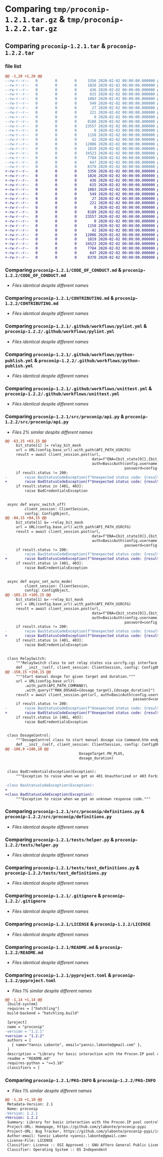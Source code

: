 # Comparing `tmp/proconip-1.2.1.tar.gz` & `tmp/proconip-1.2.2.tar.gz`

## Comparing `proconip-1.2.1.tar` & `proconip-1.2.2.tar`

### file list

```diff
@@ -1,20 +1,20 @@
--rw-r--r--   0        0        0     3356 2020-02-02 00:00:00.000000 proconip-1.2.1/CODE_OF_CONDUCT.md
--rw-r--r--   0        0        0     1026 2020-02-02 00:00:00.000000 proconip-1.2.1/CONTRIBUTING.md
--rw-r--r--   0        0        0      436 2020-02-02 00:00:00.000000 proconip-1.2.1/SECURITY.md
--rw-r--r--   0        0        0      615 2020-02-02 00:00:00.000000 proconip-1.2.1/.github/workflows/pylint.yml
--rw-r--r--   0        0        0     1083 2020-02-02 00:00:00.000000 proconip-1.2.1/.github/workflows/python-publish.yml
--rw-r--r--   0        0        0      549 2020-02-02 00:00:00.000000 proconip-1.2.1/.github/workflows/unittest.yml
--rw-r--r--   0        0        0       27 2020-02-02 00:00:00.000000 proconip-1.2.1/src/requirements.txt
--rw-r--r--   0        0        0      221 2020-02-02 00:00:00.000000 proconip-1.2.1/src/setup.py
--rw-r--r--   0        0        0        0 2020-02-02 00:00:00.000000 proconip-1.2.1/src/proconip/__init__.py
--rw-r--r--   0        0        0     8188 2020-02-02 00:00:00.000000 proconip-1.2.1/src/proconip/api.py
--rw-r--r--   0        0        0    23557 2020-02-02 00:00:00.000000 proconip-1.2.1/src/proconip/definitions.py
--rw-r--r--   0        0        0        0 2020-02-02 00:00:00.000000 proconip-1.2.1/tests/__init__.py
--rw-r--r--   0        0        0     1158 2020-02-02 00:00:00.000000 proconip-1.2.1/tests/helper.py
--rw-r--r--   0        0        0       42 2020-02-02 00:00:00.000000 proconip-1.2.1/tests/requirements.txt
--rw-r--r--   0        0        0    12006 2020-02-02 00:00:00.000000 proconip-1.2.1/tests/test_definitions.py
--rw-r--r--   0        0        0     1819 2020-02-02 00:00:00.000000 proconip-1.2.1/.gitignore
--rw-r--r--   0        0        0    34523 2020-02-02 00:00:00.000000 proconip-1.2.1/LICENSE
--rw-r--r--   0        0        0     7784 2020-02-02 00:00:00.000000 proconip-1.2.1/README.md
--rw-r--r--   0        0        0      647 2020-02-02 00:00:00.000000 proconip-1.2.1/pyproject.toml
--rw-r--r--   0        0        0     8370 2020-02-02 00:00:00.000000 proconip-1.2.1/PKG-INFO
+-rw-r--r--   0        0        0     3356 2020-02-02 00:00:00.000000 proconip-1.2.2/CODE_OF_CONDUCT.md
+-rw-r--r--   0        0        0     1026 2020-02-02 00:00:00.000000 proconip-1.2.2/CONTRIBUTING.md
+-rw-r--r--   0        0        0      436 2020-02-02 00:00:00.000000 proconip-1.2.2/SECURITY.md
+-rw-r--r--   0        0        0      615 2020-02-02 00:00:00.000000 proconip-1.2.2/.github/workflows/pylint.yml
+-rw-r--r--   0        0        0     1083 2020-02-02 00:00:00.000000 proconip-1.2.2/.github/workflows/python-publish.yml
+-rw-r--r--   0        0        0      549 2020-02-02 00:00:00.000000 proconip-1.2.2/.github/workflows/unittest.yml
+-rw-r--r--   0        0        0       27 2020-02-02 00:00:00.000000 proconip-1.2.2/src/requirements.txt
+-rw-r--r--   0        0        0      221 2020-02-02 00:00:00.000000 proconip-1.2.2/src/setup.py
+-rw-r--r--   0        0        0        0 2020-02-02 00:00:00.000000 proconip-1.2.2/src/proconip/__init__.py
+-rw-r--r--   0        0        0     8189 2020-02-02 00:00:00.000000 proconip-1.2.2/src/proconip/api.py
+-rw-r--r--   0        0        0    23557 2020-02-02 00:00:00.000000 proconip-1.2.2/src/proconip/definitions.py
+-rw-r--r--   0        0        0        0 2020-02-02 00:00:00.000000 proconip-1.2.2/tests/__init__.py
+-rw-r--r--   0        0        0     1158 2020-02-02 00:00:00.000000 proconip-1.2.2/tests/helper.py
+-rw-r--r--   0        0        0       42 2020-02-02 00:00:00.000000 proconip-1.2.2/tests/requirements.txt
+-rw-r--r--   0        0        0    12006 2020-02-02 00:00:00.000000 proconip-1.2.2/tests/test_definitions.py
+-rw-r--r--   0        0        0     1819 2020-02-02 00:00:00.000000 proconip-1.2.2/.gitignore
+-rw-r--r--   0        0        0    34523 2020-02-02 00:00:00.000000 proconip-1.2.2/LICENSE
+-rw-r--r--   0        0        0     7784 2020-02-02 00:00:00.000000 proconip-1.2.2/README.md
+-rw-r--r--   0        0        0      647 2020-02-02 00:00:00.000000 proconip-1.2.2/pyproject.toml
+-rw-r--r--   0        0        0     8370 2020-02-02 00:00:00.000000 proconip-1.2.2/PKG-INFO
```

### Comparing `proconip-1.2.1/CODE_OF_CONDUCT.md` & `proconip-1.2.2/CODE_OF_CONDUCT.md`

 * *Files identical despite different names*

### Comparing `proconip-1.2.1/CONTRIBUTING.md` & `proconip-1.2.2/CONTRIBUTING.md`

 * *Files identical despite different names*

### Comparing `proconip-1.2.1/.github/workflows/pylint.yml` & `proconip-1.2.2/.github/workflows/pylint.yml`

 * *Files identical despite different names*

### Comparing `proconip-1.2.1/.github/workflows/python-publish.yml` & `proconip-1.2.2/.github/workflows/python-publish.yml`

 * *Files identical despite different names*

### Comparing `proconip-1.2.1/.github/workflows/unittest.yml` & `proconip-1.2.2/.github/workflows/unittest.yml`

 * *Files identical despite different names*

### Comparing `proconip-1.2.1/src/proconip/api.py` & `proconip-1.2.2/src/proconip/api.py`

 * *Files 2% similar despite different names*

```diff
@@ -63,15 +63,15 @@
     bit_state[1] |= relay_bit_mask
     url = URL(config.base_url).with_path(API_PATH_USRCFG)
     result = await client_session.post(url,
                                        data=f"ENA={bit_state[0]},{bit_state[1]}&MANUAL=1",
                                        auth=BasicAuth(config.username,
                                                       password=config.password))
     if result.status != 200:
-        raise BasStatusCodeException(f"Unexpected status code: {result.status}")
+        raise BadStatusCodeException(f"Unexpected status code: {result.status}")
     if result.status in [401, 403]:
         raise BadCredentialsException
 
 
 async def async_switch_off(
         client_session: ClientSession,
         config: ConfigObject,
@@ -84,15 +84,15 @@
     bit_state[1] &= ~relay_bit_mask
     url = URL(config.base_url).with_path(API_PATH_USRCFG)
     result = await client_session.post(url,
                                        data=f"ENA={bit_state[0]},{bit_state[1]}&MANUAL=1",
                                        auth=BasicAuth(config.username,
                                                       password=config.password))
     if result.status != 200:
-        raise BasStatusCodeException(f"Unexpected status code: {result.status}")
+        raise BadStatusCodeException(f"Unexpected status code: {result.status}")
     if result.status in [401, 403]:
         raise BadCredentialsException
 
 
 async def async_set_auto_mode(
         client_session: ClientSession,
         config: ConfigObject,
@@ -105,15 +105,15 @@
     bit_state[1] &= ~relay_bit_mask
     url = URL(config.base_url).with_path(API_PATH_USRCFG)
     result = await client_session.post(url,
                                        data=f"ENA={bit_state[0]},{bit_state[1]}&MANUAL=1",
                                        auth=BasicAuth(config.username,
                                                       password=config.password))
     if result.status != 200:
-        raise BasStatusCodeException(f"Unexpected status code: {result.status}")
+        raise BadStatusCodeException(f"Unexpected status code: {result.status}")
     if result.status in [401, 403]:
         raise BadCredentialsException
 
 
 class RelaySwitch:
     """RelaySwitch class to set relay states via usrcfg.cgi interface."""
     def __init__(self, client_session: ClientSession, config: ConfigObject):
@@ -150,15 +150,15 @@
     """Start manual dosge for given target and duration."""
     url = URL(config.base_url)\
         .with_path(API_PATH_COMMAND)\
         .with_query(f"MAN_DOSAGE={dosage_target},{dosage_duration}")
     result = await client_session.get(url, auth=BasicAuth(config.username,
                                                           password=config.password))
     if result.status != 200:
-        raise BasStatusCodeException(f"Unexpected status code: {result.status}")
+        raise BadStatusCodeException(f"Unexpected status code: {result.status}")
     if result.status in [401, 403]:
         raise BadCredentialsException
 
 
 class DosageControl:
     """DosageControl class to start manual dosage via Command.htm endpoint."""
     def __init__(self, client_session: ClientSession, config: ConfigObject):
@@ -186,9 +186,10 @@
                                  DosageTarget.PH_PLUS,
                                  dosage_duration)
 
 
 class BadCredentialsException(Exception):
     """Exception to raise when we get an 401 Unauthorized or 403 Forbidden response."""
 
-class BasStatusCodeException(Exception):
+
+class BadStatusCodeException(Exception):
     """Exception to raise when we get an unknown response code."""
```

### Comparing `proconip-1.2.1/src/proconip/definitions.py` & `proconip-1.2.2/src/proconip/definitions.py`

 * *Files identical despite different names*

### Comparing `proconip-1.2.1/tests/helper.py` & `proconip-1.2.2/tests/helper.py`

 * *Files identical despite different names*

### Comparing `proconip-1.2.1/tests/test_definitions.py` & `proconip-1.2.2/tests/test_definitions.py`

 * *Files identical despite different names*

### Comparing `proconip-1.2.1/.gitignore` & `proconip-1.2.2/.gitignore`

 * *Files identical despite different names*

### Comparing `proconip-1.2.1/LICENSE` & `proconip-1.2.2/LICENSE`

 * *Files identical despite different names*

### Comparing `proconip-1.2.1/README.md` & `proconip-1.2.2/README.md`

 * *Files identical despite different names*

### Comparing `proconip-1.2.1/pyproject.toml` & `proconip-1.2.2/pyproject.toml`

 * *Files 1% similar despite different names*

```diff
@@ -1,14 +1,14 @@
 [build-system]
 requires = ["hatchling"]
 build-backend = "hatchling.build"
 
 [project]
 name = "proconip"
-version = "1.2.1"
+version = "1.2.2"
 authors = [
   { name="Yannic Labonte", email="yannic.labonte@gmail.com" },
 ]
 description = "Library for basic interaction with the Procon.IP pool controller unit."
 readme = "README.md"
 requires-python = ">=3.10"
 classifiers = [
```

### Comparing `proconip-1.2.1/PKG-INFO` & `proconip-1.2.2/PKG-INFO`

 * *Files 1% similar despite different names*

```diff
@@ -1,10 +1,10 @@
 Metadata-Version: 2.1
 Name: proconip
-Version: 1.2.1
+Version: 1.2.2
 Summary: Library for basic interaction with the Procon.IP pool controller unit.
 Project-URL: Homepage, https://github.com/ylabonte/proconip-pypi
 Project-URL: Bug Tracker, https://github.com/ylabonte/proconip-pypi/issues
 Author-email: Yannic Labonte <yannic.labonte@gmail.com>
 License-File: LICENSE
 Classifier: License :: OSI Approved :: GNU Affero General Public License v3
 Classifier: Operating System :: OS Independent
```

